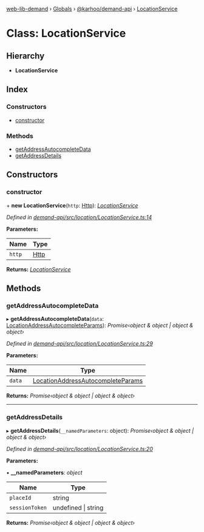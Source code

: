 [web-lib-demand](../README.md) › [Globals](../globals.md) › [@karhoo/demand-api](../modules/_karhoo_demand_api.md) › [LocationService](_karhoo_demand_api.locationservice.md)

# Class: LocationService

## Hierarchy

* **LocationService**

## Index

### Constructors

* [constructor](_karhoo_demand_api.locationservice.md#constructor)

### Methods

* [getAddressAutocompleteData](_karhoo_demand_api.locationservice.md#getaddressautocompletedata)
* [getAddressDetails](_karhoo_demand_api.locationservice.md#getaddressdetails)

## Constructors

###  constructor

\+ **new LocationService**(`http`: [Http](../interfaces/_karhoo_demand_api.http.md)): *[LocationService](_karhoo_demand_api.locationservice.md)*

*Defined in [demand-api/src/location/LocationService.ts:14](https://github.com/karhoo/web-lib-demand/blob/5e6cd0c/packages/demand-api/src/location/LocationService.ts#L14)*

**Parameters:**

Name | Type |
------ | ------ |
`http` | [Http](../interfaces/_karhoo_demand_api.http.md) |

**Returns:** *[LocationService](_karhoo_demand_api.locationservice.md)*

## Methods

###  getAddressAutocompleteData

▸ **getAddressAutocompleteData**(`data`: [LocationAddressAutocompleteParams](../modules/_karhoo_demand_api.md#locationaddressautocompleteparams)): *Promise‹object & object | object & object›*

*Defined in [demand-api/src/location/LocationService.ts:29](https://github.com/karhoo/web-lib-demand/blob/5e6cd0c/packages/demand-api/src/location/LocationService.ts#L29)*

**Parameters:**

Name | Type |
------ | ------ |
`data` | [LocationAddressAutocompleteParams](../modules/_karhoo_demand_api.md#locationaddressautocompleteparams) |

**Returns:** *Promise‹object & object | object & object›*

___

###  getAddressDetails

▸ **getAddressDetails**(`__namedParameters`: object): *Promise‹object & object | object & object›*

*Defined in [demand-api/src/location/LocationService.ts:20](https://github.com/karhoo/web-lib-demand/blob/5e6cd0c/packages/demand-api/src/location/LocationService.ts#L20)*

**Parameters:**

▪ **__namedParameters**: *object*

Name | Type |
------ | ------ |
`placeId` | string |
`sessionToken` | undefined &#124; string |

**Returns:** *Promise‹object & object | object & object›*
